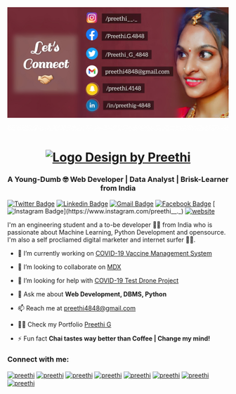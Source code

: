 <img src="https://github.com/preethi4848/preethi4848/blob/main/img.png">

![Hello](Hello.gif) 

<!--<h1 align="center">Hi 👋, I'm Preethi G</h1>-->

<h1 class="mb-0" align="center"><a target="_top" href="#" ><img src="https://blog.flamingtext.com/blog/2020/10/13/flamingtext_com_1602602138_825462897.gif" border="0" alt="Logo Design by Preethi" title="Logo Design by Preethi"></a>
                       <!-- PREETHI
                        <span class="text-primary">G</span>-->
                    </h1>
                    
<h3 align="center">A Young-Dumb 🤓 Web Developer | Data Analyst | Brisk-Learner from India </h3>

<!--<p align="left"> <a href="https://twitter.com/Preethi_G_4848" target="blank"><img src="https://img.shields.io/twitter/follow/Preethi_G_4848?logo=twitter&style=for-the-badge" alt="preethi" /></a> </p>-->

[![Twitter Badge](http://img.shields.io/badge/-@Preethi_G_4848-1ca0f1?style=social&logo=twitter&logoColor=blue&link=https://twitter.com/Preethi_G_4848)](https://twitter.com/Preethi_G_4848) 
[![Linkedin Badge](https://img.shields.io/badge/-@PreethiG-4848-blue?style=social&logo=Linkedin&logoColor=blue&link=https://www.linkedin.com/in/preethig-4848)](https://www.linkedin.com/in/preethig-4848)
[![Gmail Badge](https://img.shields.io/badge/-Preethi4848@gmail.om-c14438?style=social&logo=Gmail&logoColor=red&link=mailto:preethi4848@gmail.com)](mailto:preethi4848@gmail.com) [![Facebook Badge](https://img.shields.io/badge/-@Preethi.G.4848-4267b2?style=social&&logo=Facebook&logoColor=blue&link=https://www.facebook.com/Preethi.G.4848)](https://www.facebook.com/Preethi.G.4848) 
[![Instagram Badge](https://img.shields.io/badge/-@preethi__._-833ab4?style=social&logo=Instagram&logoColor=A14DAF&link=https://www.instagram.com/preethi__._)](https://www.instagram.com/preethi__._) 
 [![website](https://img.shields.io/badge/Website-Preethi.G-2648ff?style=flat-square&logo=google-chrome)](https://preethi4848.github.io/My-Porfolio/)

I'm an engineering student and a to-be developer 👨‍💻 from India who is passionate about Machine Learning, Python Development and opensource. I'm also a self procliamed digital marketer and internet surfer 🏄‍♂️. 



- 🔭 I’m currently working on [COVID-19 Vaccine Management System](https://github.com/preethi4848/COVID-19-Vaccine-Management-System)

- 👯  I’m looking to collaborate on [MDX](https://github.com/mdx-js/mdx)

- 🤔 I’m looking for help with [COVID-19 Test Drone Project](https://github.com/#)

- 💬 Ask me about **Web Development, DBMS, Python**

- 📫 Reach me at [preethi4848@gmail.com](mailto:preethi4848@gmail.com)

- 👨‍💻 Check my Portfolio [Preethi G](https://preethi4848.github.io/My-Porfolio/)

- ⚡ Fun fact **Chai tastes way better than Coffee | Change my mind!**

<h3 align="left">Connect with me:</h3>
<p align="left">
<a href="https://codepen.io/#" target="blank"><img align="center" src="https://cdn.jsdelivr.net/npm/simple-icons@3.0.1/icons/codepen.svg" alt="preethi" height="30" width="40" /></a>
<a href="https://dev.to/preethi_g" target="blank"><img align="center" src="https://cdn.jsdelivr.net/npm/simple-icons@3.0.1/icons/dev-dot-to.svg" alt="preethi" height="30" width="40" /></a>
<a href="
https://twitter.com/Preethi_G_4848?s=09" target="blank"><img align="center" src="https://cdn.jsdelivr.net/npm/simple-icons@3.0.1/icons/twitter.svg" alt="preethi" height="30" width="40" /></a>
<a href="https://www.linkedin.com/in/preethig-4848" target="blank"><img align="center" src="https://cdn.jsdelivr.net/npm/simple-icons@3.0.1/icons/linkedin.svg" alt="preethi" height="30" width="40" /></a>
<a href="https://www.instagram.com/preethi__._/" target="blank"><img align="center" src="https://cdn.jsdelivr.net/npm/simple-icons@3.0.1/icons/instagram.svg" alt="preethi" height="30" width="40" /></a>
<a href="https://www.facebook.com/Preethi.G.4848" target="blank"><img align="center" src="https://cdn.jsdelivr.net/npm/simple-icons@3.0.1/icons/facebook.svg" alt="preethi" height="30" width="40" /></a>
<a href="https://medium.com/@preethi4848" target="blank"><img align="center" src="https://cdn.jsdelivr.net/npm/simple-icons@3.0.1/icons/medium.svg" alt="preethi" height="30" width="40" /></a>
<a href="https://t.me/PreethiG_4848" target="blank"><img align="center" src="https://cdn.jsdelivr.net/npm/simple-icons@3.0.1/icons/telegram.svg" alt="preethi" height="30" width="40" /></a>
</p>
